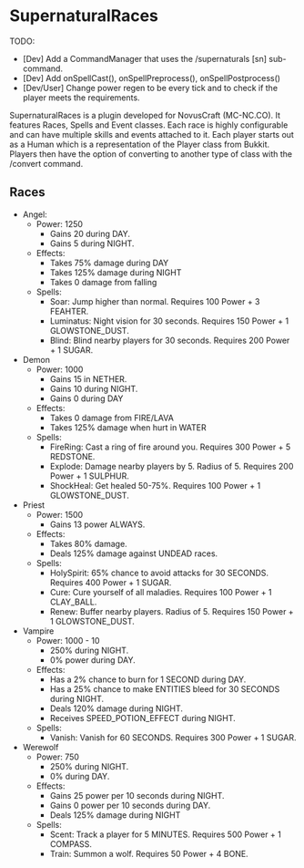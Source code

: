 SupernaturalRaces
=================

TODO:
* [Dev] Add a CommandManager that uses the /supernaturals [sn] sub-command.
* [Dev] Add onSpellCast(), onSpellPreprocess(), onSpellPostprocess()
* [Dev/User] Change power regen to be every tick and to check if the player meets the requirements.

SupernaturalRaces is a plugin developed for NovusCraft (MC-NC.CO).
It features Races, Spells and Event classes.  Each race is highly configurable and can have multiple skills and events
attached to it.  Each player starts out as a Human which is a representation of the Player class from Bukkit.
Players then have the option of converting to another type of class with the /convert command.

## Races
* Angel:
   - Power: 1250
     - Gains 20 during DAY.
     - Gains 5 during NIGHT.
   - Effects:  
     - Takes 75% damage during DAY
     - Takes 125% damage during NIGHT
     - Takes 0 damage from falling
   - Spells:
     - Soar: Jump higher than normal. Requires 100 Power + 3 FEAHTER.
     - Luminatus: Night vision for 30 seconds. Requires 150 Power + 1 GLOWSTONE_DUST. 
     - Blind: Blind nearby players for 30 seconds. Requires 200 Power + 1 SUGAR.
* Demon
   - Power: 1000
     - Gains 15 in NETHER.
     - Gains 10 during NIGHT.
     - Gains 0 during DAY
   - Effects:
     - Takes 0 damage from FIRE/LAVA
     - Takes 125% damage when hurt in WATER
   - Spells:
     - FireRing: Cast a ring of fire around you. Requires 300 Power + 5 REDSTONE.
     - Explode: Damage nearby players by 5.  Radius of 5.  Requires 200 Power + 1 SULPHUR.
     - ShockHeal: Get healed 50-75%.  Requires 100 Power + 1 GLOWSTONE_DUST.
* Priest
   - Power: 1500
     - Gains 13 power ALWAYS.
   - Effects:
     - Takes 80% damage.
     - Deals 125% damage against UNDEAD races.
   - Spells:
     - HolySpirit: 65% chance to avoid attacks for 30 SECONDS. Requires 400 Power + 1 SUGAR.
     - Cure: Cure yourself of all maladies. Requires 100 Power + 1 CLAY_BALL.
     - Renew: Buffer nearby players. Radius of 5. Requires 150 Power + 1 GLOWSTONE_DUST.
* Vampire
   - Power: 1000 - 10
     - 250% during NIGHT.
     - 0% power during DAY.
   - Effects:
     - Has a 2% chance to burn for 1 SECOND during DAY.
     - Has a 25% chance to make ENTITIES bleed for 30 SECONDS during NIGHT.
     - Deals 120% damage during NIGHT.
     - Receives SPEED_POTION_EFFECT during NIGHT.
   - Spells:
     - Vanish: Vanish for 60 SECONDS. Requires 300 Power + 1 SUGAR.
* Werewolf
   - Power: 750
     - 250% during NIGHT.
     - 0% during DAY.
   - Effects:
     - Gains 25 power per 10 seconds during NIGHT.
     - Gains 0 power per 10 seconds during DAY.
     - Deals 125% damage during NIGHT
   - Spells:
     - Scent: Track a player for 5 MINUTES. Requires 500 Power + 1 COMPASS.
     - Train: Summon a wolf.  Requires 50 Power + 4 BONE.
